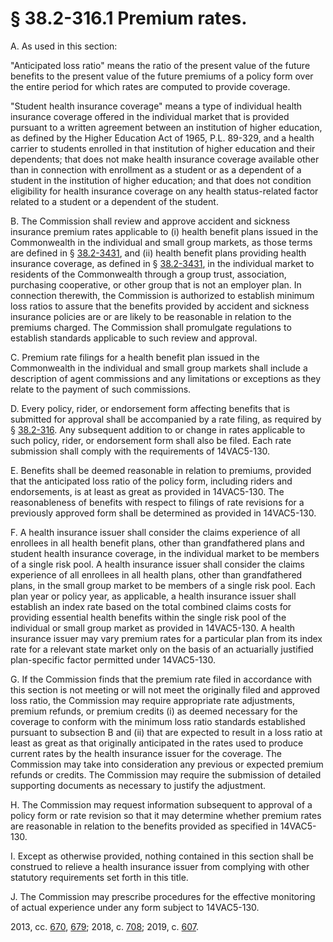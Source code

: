 # § 38.2-316.1 Premium rates.

<p>A. As used in this section:</p><p>"Anticipated loss ratio" means the ratio of the present value of the future benefits to the present value of the future premiums of a policy form over the entire period for which rates are computed to provide coverage.</p><p>"Student health insurance coverage" means a type of individual health insurance coverage offered in the individual market that is provided pursuant to a written agreement between an institution of higher education, as defined by the Higher Education Act of 1965, P.L. 89-329, and a health carrier to students enrolled in that institution of higher education and their dependents; that does not make health insurance coverage available other than in connection with enrollment as a student or as a dependent of a student in the institution of higher education; and that does not condition eligibility for health insurance coverage on any health status-related factor related to a student or a dependent of the student.</p><p>B. The Commission shall review and approve accident and sickness insurance premium rates applicable to (i) health benefit plans issued in the Commonwealth in the individual and small group markets, as those terms are defined in § <a href='/vacode/38.2-3431/'>38.2-3431</a>, and (ii) health benefit plans providing health insurance coverage, as defined in § <a href='/vacode/38.2-3431/'>38.2-3431</a>, in the individual market to residents of the Commonwealth through a group trust, association, purchasing cooperative, or other group that is not an employer plan. In connection therewith, the Commission is authorized to establish minimum loss ratios to assure that the benefits provided by accident and sickness insurance policies are or are likely to be reasonable in relation to the premiums charged. The Commission shall promulgate regulations to establish standards applicable to such review and approval.</p><p>C. Premium rate filings for a health benefit plan issued in the Commonwealth in the individual and small group markets shall include a description of agent commissions and any limitations or exceptions as they relate to the payment of such commissions.</p><p>D. Every policy, rider, or endorsement form affecting benefits that is submitted for approval shall be accompanied by a rate filing, as required by § <a href='/vacode/38.2-316/'>38.2-316</a>. Any subsequent addition to or change in rates applicable to such policy, rider, or endorsement form shall also be filed. Each rate submission shall comply with the requirements of 14VAC5-130.</p><p>E. Benefits shall be deemed reasonable in relation to premiums, provided that the anticipated loss ratio of the policy form, including riders and endorsements, is at least as great as provided in 14VAC5-130. The reasonableness of benefits with respect to filings of rate revisions for a previously approved form shall be determined as provided in 14VAC5-130.</p><p>F. A health insurance issuer shall consider the claims experience of all enrollees in all health benefit plans, other than grandfathered plans and student health insurance coverage, in the individual market to be members of a single risk pool. A health insurance issuer shall consider the claims experience of all enrollees in all health plans, other than grandfathered plans, in the small group market to be members of a single risk pool. Each plan year or policy year, as applicable, a health insurance issuer shall establish an index rate based on the total combined claims costs for providing essential health benefits within the single risk pool of the individual or small group market as provided in 14VAC5-130. A health insurance issuer may vary premium rates for a particular plan from its index rate for a relevant state market only on the basis of an actuarially justified plan-specific factor permitted under 14VAC5-130.</p><p>G. If the Commission finds that the premium rate filed in accordance with this section is not meeting or will not meet the originally filed and approved loss ratio, the Commission may require appropriate rate adjustments, premium refunds, or premium credits (i) as deemed necessary for the coverage to conform with the minimum loss ratio standards established pursuant to subsection B and (ii) that are expected to result in a loss ratio at least as great as that originally anticipated in the rates used to produce current rates by the health insurance issuer for the coverage. The Commission may take into consideration any previous or expected premium refunds or credits. The Commission may require the submission of detailed supporting documents as necessary to justify the adjustment.</p><p>H. The Commission may request information subsequent to approval of a policy form or rate revision so that it may determine whether premium rates are reasonable in relation to the benefits provided as specified in 14VAC5-130.</p><p>I. Except as otherwise provided, nothing contained in this section shall be construed to relieve a health insurance issuer from complying with other statutory requirements set forth in this title.</p><p>J. The Commission may prescribe procedures for the effective monitoring of actual experience under any form subject to 14VAC5-130.</p><p>2013, cc. <a href='http://lis.virginia.gov/cgi-bin/legp604.exe?131+ful+CHAP0670'>670</a>, <a href='http://lis.virginia.gov/cgi-bin/legp604.exe?131+ful+CHAP0679'>679</a>; 2018, c. <a href='http://lis.virginia.gov/cgi-bin/legp604.exe?181+ful+CHAP0708'>708</a>; 2019, c. <a href='http://lis.virginia.gov/cgi-bin/legp604.exe?191+ful+CHAP0607'>607</a>.</p>